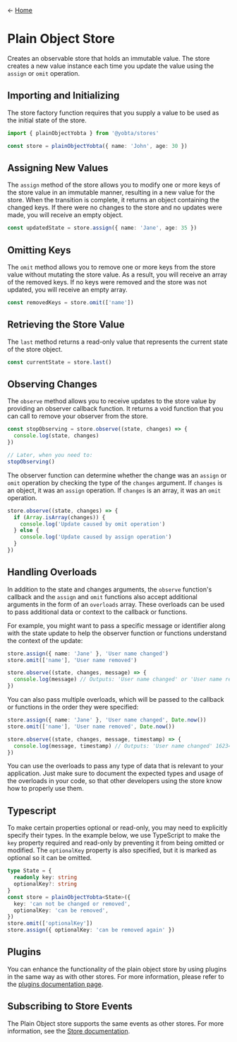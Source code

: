 &larr; [Home](../../../README.md)

# Plain Object Store

Creates an observable store that holds an immutable value. The store creates a new value instance each time you update the value using the `assign` or `omit` operation.

## Importing and Initializing

The store factory function requires that you supply a value to be used as the initial state of the store.

```ts
import { plainObjectYobta } from '@yobta/stores'

const store = plainObjectYobta({ name: 'John', age: 30 })
```

## Assigning New Values

The `assign` method of the store allows you to modify one or more keys of the store value in an immutable manner, resulting in a new value for the store. When the transition is complete, it returns an object containing the changed keys. If there were no changes to the store and no updates were made, you will receive an empty object.

```ts
const updatedState = store.assign({ name: 'Jane', age: 35 })
```

## Omitting Keys

The `omit` method allows you to remove one or more keys from the store value without mutating the store value. As a result, you will receive an array of the removed keys. If no keys were removed and the store was not updated, you will receive an empty array.

```ts
const removedKeys = store.omit(['name'])
```

## Retrieving the Store Value

The `last` method returns a read-only value that represents the current state of the store object.

```ts
const currentState = store.last()
```

## Observing Changes

The `observe` method allows you to receive updates to the store value by providing an observer callback function. It returns a void function that you can call to remove your observer from the store.

```ts
const stopObserving = store.observe((state, changes) => {
  console.log(state, changes)
})

// Later, when you need to:
stopObserving()
```

The observer function can determine whether the change was an `assign` or `omit` operation by checking the type of the `changes` argument. If `changes` is an object, it was an `assign` operation. If `changes` is an array, it was an `omit` operation.

```ts
store.observe((state, changes) => {
  if (Array.isArray(changes)) {
    console.log('Update caused by omit operation')
  } else {
    console.log('Update caused by assign operation')
  }
})
```

## Handling Overloads

In addition to the state and changes arguments, the `observe` function's callback and the `assign` and `omit` functions also accept additional arguments in the form of an `overloads` array. These overloads can be used to pass additional data or context to the callback or functions.

For example, you might want to pass a specific message or identifier along with the state update to help the observer function or functions understand the context of the update:

```ts
store.assign({ name: 'Jane' }, 'User name changed')
store.omit(['name'], 'User name removed')

store.observe((state, changes, message) => {
  console.log(message) // Outputs: 'User name changed' or 'User name removed'
})
```

You can also pass multiple overloads, which will be passed to the callback or functions in the order they were specified:

```ts
store.assign({ name: 'Jane' }, 'User name changed', Date.now())
store.omit(['name'], 'User name removed', Date.now())

store.observe((state, changes, message, timestamp) => {
  console.log(message, timestamp) // Outputs: 'User name changed' 1623478213441 or 'User name removed' 1623478213441
})
```

You can use the overloads to pass any type of data that is relevant to your application. Just make sure to document the expected types and usage of the overloads in your code, so that other developers using the store know how to properly use them.

## Typescript

To make certain properties optional or read-only, you may need to explicitly specify their types. In the example below, we use TypeScript to make the `key` property required and read-only by preventing it from being omitted or modified. The `optionalKey` property is also specified, but it is marked as optional so it can be omitted.

```ts
type State = {
  readonly key: string
  optionalKey?: string
}
const store = plainObjectYobta<State>({
  key: 'can not be changed or removed',
  optionalKey: 'can be removed',
})
store.omit(['optionalKey'])
store.assign({ optionalKey: 'can be removed again' })
```

## Plugins

You can enhance the functionality of the plain object store by using plugins in the same way as with other stores. For more information, please refer to the [plugins documentation page](../../plugins/index.md).

## Subscribing to Store Events

The Plain Object store supports the same events as other stores. For more information, see the [Store documentation](../createStore/index.md).
